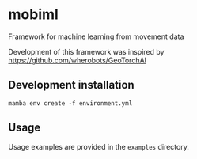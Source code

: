 # mobiml

Framework for machine learning from movement data

Development of this framework was inspired by https://github.com/wherobots/GeoTorchAI


## Development installation 

```
mamba env create -f environment.yml
```


## Usage

Usage examples are provided in the `examples` directory. 
